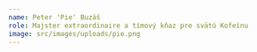 ```yaml
---
name: Peter 'Pie' Buzáš
role: Majster extraordinaire a tímový kňaz pre svätú Kofeínu
image: src/images/uploads/pie.png
---
```

